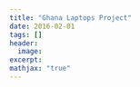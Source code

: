```yaml
---
title: "Ghana Laptops Project"
date: 2016-02-01
tags: []
header:
  image:
excerpt:
mathjax: "true"
---
```

